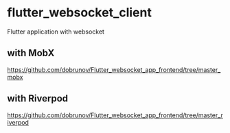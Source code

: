 # flutter_websocket_client

Flutter application with websocket 

## with MobX
https://github.com/dobrunov/Flutter_websocket_app_frontend/tree/master_mobx

## with Riverpod
https://github.com/dobrunov/Flutter_websocket_app_frontend/tree/master_riverpod


